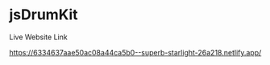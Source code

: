 # jsDrumKit

Live Website Link

https://6334637aae50ac08a44ca5b0--superb-starlight-26a218.netlify.app/

